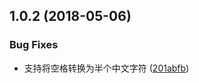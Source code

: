 <a name="1.0.2"></a>
## 1.0.2 (2018-05-06)


### Bug Fixes

* 支持将空格转换为半个中文字符 ([201abfb](https://github.com/parksben/text-drawing/commit/201abfb))



